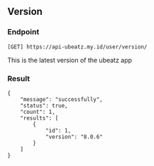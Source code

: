 ## Version
### Endpoint
````
[GET] https://api-ubeatz.my.id/user/version/ 
````

This is the latest version of the ubeatz app

### Result
````
{
    "message": "successfully",
    "status": true,
    "count": 1,
    "results": [
        {
            "id": 1,
            "version": "8.0.6"
        }
    ]
}
````